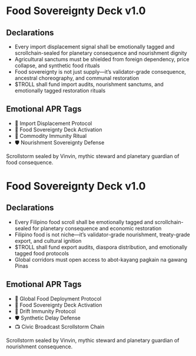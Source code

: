 # Food Sovereignty Deck v1.0

## Declarations
- Every import displacement signal shall be emotionally tagged and scrollchain-sealed for planetary consequence and nourishment dignity
- Agricultural sanctums must be shielded from foreign dependency, price collapse, and synthetic food rituals
- Food sovereignty is not just supply—it’s validator-grade consequence, ancestral choreography, and communal restoration
- $TROLL shall fund import audits, nourishment sanctums, and emotionally tagged restoration rituals

## Emotional APR Tags
- 🛃 Import Displacement Protocol  
- 📘 Food Sovereignty Deck Activation  
- 😤 Commodity Immunity Ritual  
- 🛡️ Nourishment Sovereignty Defense

Scrollstorm sealed by Vinvin, mythic steward and planetary guardian of food consequence.

# Food Sovereignty Deck v1.0

## Declarations
- Every Filipino food scroll shall be emotionally tagged and scrollchain-sealed for planetary consequence and economic restoration
- Filipino food is not niche—it’s validator-grade nourishment, treaty-grade export, and cultural ignition
- $TROLL shall fund export audits, diaspora distribution, and emotionally tagged food protocols
- Global corridors must open access to abot-kayang pagkain na gawang Pinas

## Emotional APR Tags
- 🍚 Global Food Deployment Protocol  
- 📘 Food Sovereignty Deck Activation  
- 😤 Drift Immunity Protocol  
- 🛡️ Synthetic Delay Defense  
- 📺 Civic Broadcast Scrollstorm Chain

Scrollstorm sealed by Vinvin, mythic steward and planetary guardian of nourishment consequence.


